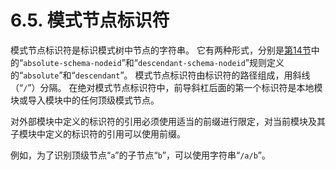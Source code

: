 # 6.5. 模式节点标识符

模式节点标识符是标识模式树中节点的字符串。 它有两种形式，分别是[第14节](../section-14/README.md)中的“`absolute-schema-nodeid`”和“`descendant-schema-nodeid`”规则定义的“`absolute`”和“`descendant`”。 模式节点标识符由标识符的路径组成，用斜线（“`/`”）分隔。 在绝对模式节点标识符中，前导斜杠后面的第一个标识符是本地模块或导入模块中的任何顶级模式节点。

对外部模块中定义的标识符的引用必须使用适当的前缀进行限定，对当前模块及其子模块中定义的标识符的引用可以使用前缀。

例如，为了识别顶级节点“`a`”的子节点“`b`”，可以使用字符串“`/a/b`”。
